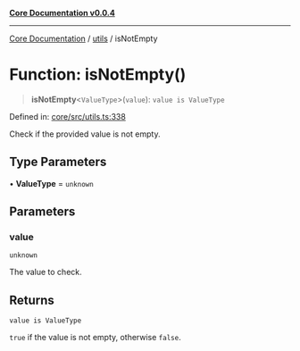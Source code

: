 [**Core Documentation v0.0.4**](../../README.md)

***

[Core Documentation](../../modules.md) / [utils](../README.md) / isNotEmpty

# Function: isNotEmpty()

> **isNotEmpty**\<`ValueType`\>(`value`): `value is ValueType`

Defined in: [core/src/utils.ts:338](https://github.com/stonemjs/core/blob/d2167ff53d508d3a75c05f0cf962180518d3e061/src/utils.ts#L338)

Check if the provided value is not empty.

## Type Parameters

• **ValueType** = `unknown`

## Parameters

### value

`unknown`

The value to check.

## Returns

`value is ValueType`

`true` if the value is not empty, otherwise `false`.
